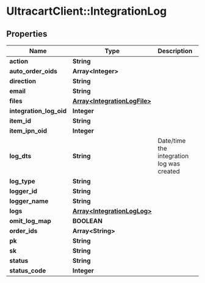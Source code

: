 # UltracartClient::IntegrationLog

## Properties
Name | Type | Description | Notes
------------ | ------------- | ------------- | -------------
**action** | **String** |  | [optional] 
**auto_order_oids** | **Array&lt;Integer&gt;** |  | [optional] 
**direction** | **String** |  | [optional] 
**email** | **String** |  | [optional] 
**files** | [**Array&lt;IntegrationLogFile&gt;**](IntegrationLogFile.md) |  | [optional] 
**integration_log_oid** | **Integer** |  | [optional] 
**item_id** | **String** |  | [optional] 
**item_ipn_oid** | **Integer** |  | [optional] 
**log_dts** | **String** | Date/time the integration log was created | [optional] 
**log_type** | **String** |  | [optional] 
**logger_id** | **String** |  | [optional] 
**logger_name** | **String** |  | [optional] 
**logs** | [**Array&lt;IntegrationLogLog&gt;**](IntegrationLogLog.md) |  | [optional] 
**omit_log_map** | **BOOLEAN** |  | [optional] 
**order_ids** | **Array&lt;String&gt;** |  | [optional] 
**pk** | **String** |  | [optional] 
**sk** | **String** |  | [optional] 
**status** | **String** |  | [optional] 
**status_code** | **Integer** |  | [optional] 



